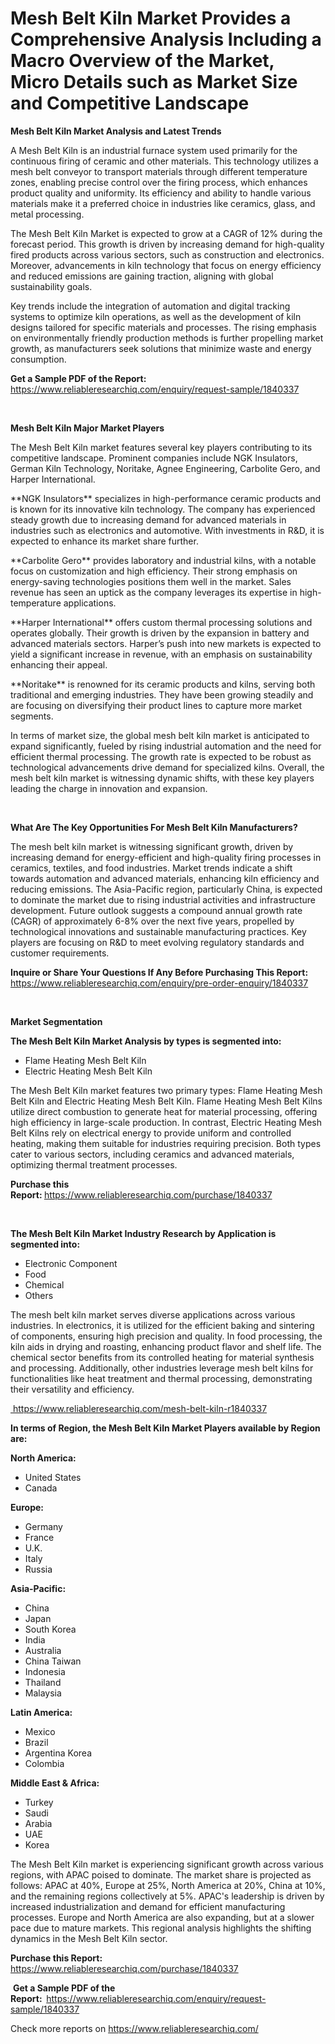 <p><h1>Mesh Belt Kiln Market Provides a Comprehensive Analysis Including a Macro Overview of the Market, Micro Details such as Market Size and Competitive Landscape</h1></p><p><strong>Mesh Belt Kiln Market Analysis and Latest Trends</strong></p>
<p><p>A Mesh Belt Kiln is an industrial furnace system used primarily for the continuous firing of ceramic and other materials. This technology utilizes a mesh belt conveyor to transport materials through different temperature zones, enabling precise control over the firing process, which enhances product quality and uniformity. Its efficiency and ability to handle various materials make it a preferred choice in industries like ceramics, glass, and metal processing.</p><p>The Mesh Belt Kiln Market is expected to grow at a CAGR of 12% during the forecast period. This growth is driven by increasing demand for high-quality fired products across various sectors, such as construction and electronics. Moreover, advancements in kiln technology that focus on energy efficiency and reduced emissions are gaining traction, aligning with global sustainability goals. </p><p>Key trends include the integration of automation and digital tracking systems to optimize kiln operations, as well as the development of kiln designs tailored for specific materials and processes. The rising emphasis on environmentally friendly production methods is further propelling market growth, as manufacturers seek solutions that minimize waste and energy consumption.</p></p>
<p><strong>Get a Sample PDF of the Report:&nbsp;</strong> <a href="https://www.reliableresearchiq.com/enquiry/request-sample/1840337?utm_campaign=2743&utm_medium=2&utm_source=Github&utm_content=ia&utm_term=28022025&utm_id=mesh-belt-kiln">https://www.reliableresearchiq.com/enquiry/request-sample/1840337</a></p>
<p>&nbsp;</p>
<p><strong>Mesh Belt Kiln Major Market Players</strong></p>
<p><p>The Mesh Belt Kiln market features several key players contributing to its competitive landscape. Prominent companies include NGK Insulators, German Kiln Technology, Noritake, Agnee Engineering, Carbolite Gero, and Harper International.</p><p>**NGK Insulators** specializes in high-performance ceramic products and is known for its innovative kiln technology. The company has experienced steady growth due to increasing demand for advanced materials in industries such as electronics and automotive. With investments in R&D, it is expected to enhance its market share further.</p><p>**Carbolite Gero** provides laboratory and industrial kilns, with a notable focus on customization and high efficiency. Their strong emphasis on energy-saving technologies positions them well in the market. Sales revenue has seen an uptick as the company leverages its expertise in high-temperature applications.</p><p>**Harper International** offers custom thermal processing solutions and operates globally. Their growth is driven by the expansion in battery and advanced materials sectors. Harper’s push into new markets is expected to yield a significant increase in revenue, with an emphasis on sustainability enhancing their appeal.</p><p>**Noritake** is renowned for its ceramic products and kilns, serving both traditional and emerging industries. They have been growing steadily and are focusing on diversifying their product lines to capture more market segments.</p><p>In terms of market size, the global mesh belt kiln market is anticipated to expand significantly, fueled by rising industrial automation and the need for efficient thermal processing. The growth rate is expected to be robust as technological advancements drive demand for specialized kilns. Overall, the mesh belt kiln market is witnessing dynamic shifts, with these key players leading the charge in innovation and expansion.</p></p>
<p>&nbsp;</p>
<p><strong>What Are The Key Opportunities For Mesh Belt Kiln Manufacturers?</strong></p>
<p><p>The mesh belt kiln market is witnessing significant growth, driven by increasing demand for energy-efficient and high-quality firing processes in ceramics, textiles, and food industries. Market trends indicate a shift towards automation and advanced materials, enhancing kiln efficiency and reducing emissions. The Asia-Pacific region, particularly China, is expected to dominate the market due to rising industrial activities and infrastructure development. Future outlook suggests a compound annual growth rate (CAGR) of approximately 6-8% over the next five years, propelled by technological innovations and sustainable manufacturing practices. Key players are focusing on R&D to meet evolving regulatory standards and customer requirements.</p></p>
<p><strong>Inquire or Share Your Questions If Any Before Purchasing This Report:</strong> <a href="https://www.reliableresearchiq.com/enquiry/pre-order-enquiry/1840337?utm_campaign=2743&utm_medium=2&utm_source=Github&utm_content=ia&utm_term=28022025&utm_id=mesh-belt-kiln">https://www.reliableresearchiq.com/enquiry/pre-order-enquiry/1840337</a></p>
<p>&nbsp;</p>
<p><strong>Market Segmentation</strong></p>
<p><strong>The Mesh Belt Kiln Market Analysis by types is segmented into:</strong></p>
<p><ul><li>Flame Heating Mesh Belt Kiln</li><li>Electric Heating Mesh Belt Kiln</li></ul></p>
<p><p>The Mesh Belt Kiln market features two primary types: Flame Heating Mesh Belt Kiln and Electric Heating Mesh Belt Kiln. Flame Heating Mesh Belt Kilns utilize direct combustion to generate heat for material processing, offering high efficiency in large-scale production. In contrast, Electric Heating Mesh Belt Kilns rely on electrical energy to provide uniform and controlled heating, making them suitable for industries requiring precision. Both types cater to various sectors, including ceramics and advanced materials, optimizing thermal treatment processes.</p></p>
<p><strong>Purchase this Report:&nbsp;</strong><a href="https://www.reliableresearchiq.com/purchase/1840337?utm_campaign=2743&utm_medium=2&utm_source=Github&utm_content=ia&utm_term=28022025&utm_id=mesh-belt-kiln">https://www.reliableresearchiq.com/purchase/1840337</a></p>
<p>&nbsp;</p>
<p><strong>The Mesh Belt Kiln Market Industry Research by Application is segmented into:</strong></p>
<p><ul><li>Electronic Component</li><li>Food</li><li>Chemical</li><li>Others</li></ul></p>
<p><p>The mesh belt kiln market serves diverse applications across various industries. In electronics, it is utilized for the efficient baking and sintering of components, ensuring high precision and quality. In food processing, the kiln aids in drying and roasting, enhancing product flavor and shelf life. The chemical sector benefits from its controlled heating for material synthesis and processing. Additionally, other industries leverage mesh belt kilns for functionalities like heat treatment and thermal processing, demonstrating their versatility and efficiency.</p></p>
<p><a href="https://www.reliableresearchiq.com/mesh-belt-kiln-r1840337?utm_campaign=2743&utm_medium=2&utm_source=Github&utm_content=ia&utm_term=28022025&utm_id=mesh-belt-kiln">&nbsp;https://www.reliableresearchiq.com/mesh-belt-kiln-r1840337</a></p>
<p><strong>In terms of Region, the Mesh Belt Kiln Market Players available by Region are:</strong></p>
<p>
    <p> <strong> North America: </strong>
        <ul>
            <li>United States</li>
            <li>Canada</li>
        </ul>
        </p> 
    <p> <strong> Europe: </strong>
        <ul>
            <li>Germany</li>
            <li>France</li>
            <li>U.K.</li>
            <li>Italy</li>
            <li>Russia</li>
        </ul>
        </p> 
    <p> <strong> Asia-Pacific: </strong>
        <ul>
            <li>China</li>
            <li>Japan</li>
            <li>South Korea</li>
            <li>India</li>
            <li>Australia</li>
            <li>China Taiwan</li>
            <li>Indonesia</li>
            <li>Thailand</li>
            <li>Malaysia</li>
        </ul>
        </p> 
    <p> <strong> Latin America: </strong>
        <ul>
            <li>Mexico</li>
            <li>Brazil</li>
            <li>Argentina Korea</li>
            <li>Colombia</li>
        </ul>
        </p> 
    <p> <strong> Middle East & Africa: </strong>
        <ul>
            <li>Turkey</li>
            <li>Saudi</li>
            <li>Arabia</li>
            <li>UAE</li>
            <li>Korea</li>
        </ul>
    </p>
    </p>
<p><p>The Mesh Belt Kiln market is experiencing significant growth across various regions, with APAC poised to dominate. The market share is projected as follows: APAC at 40%, Europe at 25%, North America at 20%, China at 10%, and the remaining regions collectively at 5%. APAC's leadership is driven by increased industrialization and demand for efficient manufacturing processes. Europe and North America are also expanding, but at a slower pace due to mature markets. This regional analysis highlights the shifting dynamics in the Mesh Belt Kiln sector.</p></p>
<p><strong>Purchase this Report: </strong><a href="https://www.reliableresearchiq.com/purchase/1840337?utm_campaign=2743&utm_medium=2&utm_source=Github&utm_content=ia&utm_term=28022025&utm_id=mesh-belt-kiln">https://www.reliableresearchiq.com/purchase/1840337</a></p>
<p>&nbsp;<strong>Get a Sample PDF of the Report:&nbsp;&nbsp;</strong><a href="https://www.reliableresearchiq.com/enquiry/request-sample/1840337?utm_campaign=2743&utm_medium=2&utm_source=Github&utm_content=ia&utm_term=28022025&utm_id=mesh-belt-kiln">https://www.reliableresearchiq.com/enquiry/request-sample/1840337</a></p>
<p><strong></strong></p>
<p>Check more reports on <a href="https://www.reliableresearchiq.com/?utm_campaign=2743&utm_medium=2&utm_source=Github&utm_content=ia&utm_term=28022025&utm_id=mesh-belt-kiln">https://www.reliableresearchiq.com/</a></p>